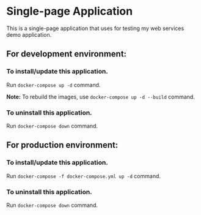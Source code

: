 # Single-page Application

This is a single-page application that uses for testing my web services demo application.

## For development environment:

### To install/update this application.

Run `docker-compose up -d` command.

**Note:** To rebuild the images, use `docker-compose up -d --build` command.

### To uninstall this application.

Run `docker-compose down` command.

## For production environment:

### To install/update this application.

Run `docker-compose -f docker-compose.yml up -d` command.

### To uninstall this application.

Run `docker-compose down` command.
